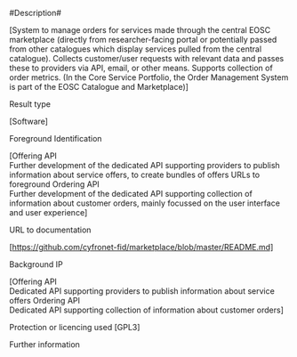 #Description#

[System to manage orders for services made through the central EOSC marketplace (directly from researcher-facing portal or potentially passed from other catalogues which display services pulled from the central catalogue). Collects customer/user requests with relevant data and passes these to providers via API, email, or other means. Supports collection of order metrics.
(In the Core Service Portfolio, the Order Management System is part of the EOSC Catalogue and Marketplace)]

Result type

[Software]

Foreground Identification

[Offering API	
Further development of the dedicated API supporting providers to publish information about service offers, to create bundles of offers
URLs to foreground
Ordering API	
Further development of the dedicated API supporting collection of information about customer orders, mainly focussed on the user interface and user experience]

URL to documentation  

[https://github.com/cyfronet-fid/marketplace/blob/master/README.md]

Background IP 

[Offering API	
Dedicated API supporting providers to publish information about service offers
Ordering API	
Dedicated API supporting collection of information about customer orders]

Protection or licencing used 
[GPL3]

Further information
